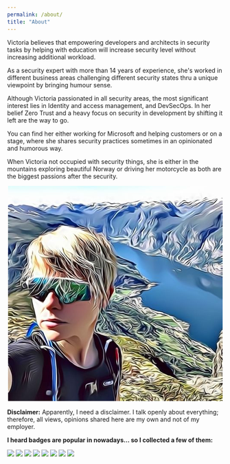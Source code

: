 ```yaml
---
permalink: /about/
title: "About"
---
```

Victoria believes that empowering developers and architects in security tasks by helping with education will increase security level without increasing additional workload. 

As a security expert with more than 14 years of experience, she's worked in different business areas challenging different security states thru a unique viewpoint by bringing humour sense. 

Although Victoria passionated in all security areas, the most significant interest lies in Identity and access management, and DevSecOps. In her belief Zero Trust and a heavy focus on security in development by shifting it left are the way to go. 

You can find her either working for Microsoft and helping customers or on a stage, where she shares security practices sometimes in an opinionated and humorous way. 

When Victoria not occupied with security things, she is either in the mountains exploring beautiful Norway or driving her motorcycle as both are the biggest passions after the security. 


<p align="center">
  <img src="https://github.com/texnokot/texnokot.github.io/raw/master/assets/images/vic.jpeg" alt="Mountains are great!"/>
</p>

**Disclaimer:** Apparently, I need a disclaimer. I talk openly about everything; therefore, all views, opinions shared here are my own and not of my employer.

**I heard badges are popular in nowadays… so I collected a few of them:**

![](https://images.youracclaim.com/size/110x110/images/f39519e4-fc12-4296-9a20-28d0a3755171/azure-administrator-associate.png) ![](https://images.youracclaim.com/size/110x110/images/92e0618b-8002-4868-9e88-794a33aeb3b5/azure-developer-associate-600x600.png) ![](https://images.youracclaim.com/size/110x110/images/649069f9-27f1-4d2b-92bc-c674bc67bd02/azure-solutions-architect-expert-600x600.png) ![](https://images.youracclaim.com/size/110x110/images/6c64c0f1-956a-4e0e-9c7e-d60307cea185/azure-devops-engineer-expert-600x600.png) ![](https://images.youracclaim.com/size/110x110/images/1ad16b6f-2c71-4a2e-ae74-ec69c4766039/azure-security-engineer-associate600x600.png) ![](https://images.youracclaim.com/size/110x110/images/b605110d-6e65-483b-9f00-3f1055b35885/Microsoft-Certified-Trainer-2019-2020.png) ![](https://images.youracclaim.com/size/110x110/images/0384f554-6401-42d2-b494-02a6d2fd3013/DevOps.png) ![](https://github.com/texnokot/texnokot.github.io/raw/master/assets/Data-Protection-Officer.jpg)

